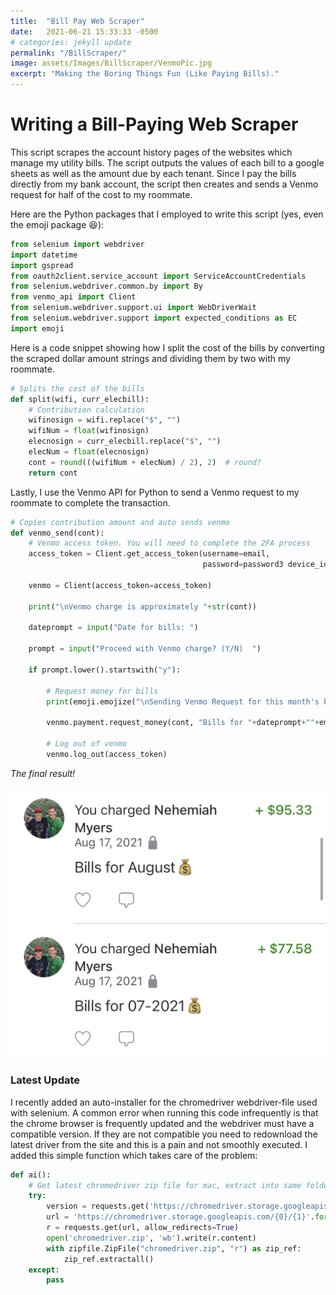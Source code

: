 ```yaml
---
title:  "Bill Pay Web Scraper"
date:   2021-06-21 15:33:33 -0500
# categories: jekyll update
permalink: "/BillScraper/"
image: assets/Images/BillScraper/VenmoPic.jpg
excerpt: "Making the Boring Things Fun (Like Paying Bills)."
---
```


# Writing a Bill-Paying Web Scraper
This script scrapes the account history pages of the websites which manage my utility bills. The script outputs the values of each bill to a google sheets as well as the amount due by each tenant. Since I pay the bills directly from my bank account, the script then creates and sends a Venmo request for half of the cost to my roommate. 

Here are the Python packages that I employed to write this script (yes, even the emoji package 😆):
```python
from selenium import webdriver
import datetime
import gspread
from oauth2client.service_account import ServiceAccountCredentials
from selenium.webdriver.common.by import By
from venmo_api import Client
from selenium.webdriver.support.ui import WebDriverWait
from selenium.webdriver.support import expected_conditions as EC
import emoji
```

Here is a code snippet showing how I split the cost of the bills by converting the scraped dollar amount strings and dividing them by two with my roommate. 
```python
# Splits the cost of the bills
def split(wifi, curr_elecbill):
    # Contribution calculation
    wifinosign = wifi.replace("$", "")
    wifiNum = float(wifinosign)
    elecnosign = curr_elecbill.replace("$", "")
    elecNum = float(elecnosign)
    cont = round(((wifiNum + elecNum) / 2), 2)  # round?
    return cont
```

Lastly, I use the Venmo API for Python to send a Venmo request to my roommate to complete the transaction.
```python
# Copies contribution amount and auto sends venmo
def venmo_send(cont):
    # Venmo access token. You will need to complete the 2FA process
    access_token = Client.get_access_token(username=email,
                                           password=password3 device_id="YOUR-ID-HERE")

    venmo = Client(access_token=access_token)

    print("\nVenmo charge is approximately "+str(cont))

    dateprompt = input("Date for bills: ")

    prompt = input("Proceed with Venmo charge? (Y/N)  ")

    if prompt.lower().startswith("y"):

        # Request money for bills
        print(emoji.emojize("\nSending Venmo Request for this month's bills... :moneybag:\n", use_aliases= True))

        venmo.payment.request_money(cont, "Bills for "+dateprompt+""+emoji.emojize(":moneybag:", use_aliases= True), "USER-ACCESS-TOKEN-HERE")

        # Log out of venmo
        venmo.log_out(access_token)
```

*The final result!* 

![](/assets/Images/BillScraper/VenmoPic.jpg)


### Latest Update
I recently added an auto-installer for the chromedriver webdriver-file used with selenium. A common error when running this code infrequently is that the chrome browser is frequently updated and the webdriver must have a compatible version. If they are not compatible you need to redownload the latest driver from the site and this is a pain and not smoothly executed. I added this simple function which takes care of the problem:
```python
def ai():
    # Get latest chromedriver zip file for mac, extract into same folder
    try:
        version = requests.get('https://chromedriver.storage.googleapis.com/LATEST_RELEASE').text
        url = 'https://chromedriver.storage.googleapis.com/{0}/{1}'.format(version, 'chromedriver_mac64.zip')
        r = requests.get(url, allow_redirects=True)
        open('chromedriver.zip', 'wb').write(r.content)
        with zipfile.ZipFile("chromedriver.zip", "r") as zip_ref:
            zip_ref.extractall()
    except:
        pass
 ```
 
